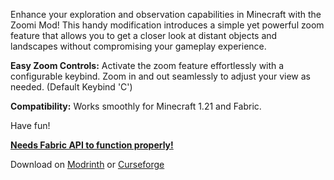 Enhance your exploration and observation capabilities in Minecraft with the Zoomi Mod! This handy modification introduces a simple yet powerful zoom feature that allows you to get a closer look at distant objects and landscapes without compromising your gameplay experience.


**Easy Zoom Controls:** Activate the zoom feature effortlessly with a configurable keybind. Zoom in and out seamlessly to adjust your view as needed. (Default Keybind 'C')

 

**Compatibility:** Works smoothly for Minecraft 1.21 and Fabric.

Have fun!

**<u>Needs Fabric API to function properly!</u>**

Download on [Modrinth](https://modrinth.com/mod/zoomi) or [Curseforge](https://www.curseforge.com/minecraft/mc-mods/zoomi)
